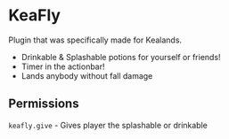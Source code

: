 # KeaFly #

Plugin that was specifically made for Kealands.

* Drinkable & Splashable potions for yourself or friends!
* Timer in the actionbar!
* Lands anybody without fall damage

## Permissions ##

`keafly.give` - Gives player the splashable or drinkable
